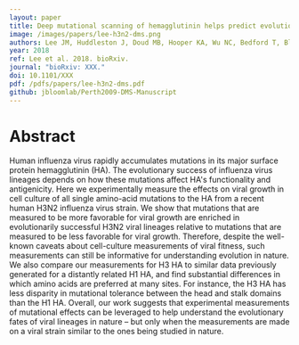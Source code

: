 ```yaml
---
layout: paper
title: Deep mutational scanning of hemagglutinin helps predict evolutionary fates of human H3N2 influenza variants
image: /images/papers/lee-h3n2-dms.png
authors: Lee JM, Huddleston J, Doud MB, Hooper KA, Wu NC, Bedford T, Bloom JD.
year: 2018
ref: Lee et al. 2018. bioRxiv.
journal: "bioRxiv: XXX."
doi: 10.1101/XXX
pdf: /pdfs/papers/lee-h3n2-dms.pdf
github: jbloomlab/Perth2009-DMS-Manuscript
---
```


# Abstract

Human influenza virus rapidly accumulates mutations in its major surface protein hemagglutinin (HA). The evolutionary success of influenza virus lineages depends on how these mutations affect HA's functionality and antigenicity. Here we experimentally measure the effects on viral growth in cell culture of all single amino-acid mutations to the HA from a recent human H3N2 influenza virus strain. We show that mutations that are measured to be more favorable for viral growth are enriched in evolutionarily successful H3N2 viral lineages relative to mutations that are measured to be less favorable for viral growth. Therefore, despite the well-known caveats about cell-culture measurements of viral fitness, such measurements can still be informative for understanding evolution in nature. We also compare our measurements for H3 HA to similar data previously generated for a distantly related H1 HA, and find substantial differences in which amino acids are preferred at many sites. For instance, the H3 HA has less disparity in mutational tolerance between the head and stalk domains than the H1 HA. Overall, our work suggests that experimental measurements of mutational effects can be leveraged to help understand the evolutionary fates of viral lineages in nature – but only when the measurements are made on a viral strain similar to the ones being studied in nature.
